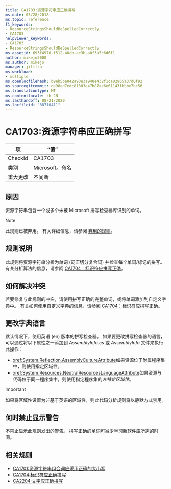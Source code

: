 ```yaml
---
title: CA1703:资源字符串应正确拼写
ms.date: 03/28/2018
ms.topic: reference
f1_keywords:
- ResourceStringsShouldBeSpelledCorrectly
- CA1703
helpviewer_keywords:
- CA1703
- ResourceStringsShouldBeSpelledCorrectly
ms.assetid: 693f4970-f512-40cb-ae3b-a0f3a5c6d6f1
author: mikejo5000
ms.author: mikejo
manager: jillfra
ms.workload:
- multiple
ms.openlocfilehash: b9eb5ba042a93e3a940e432f1ca02965a37d0f92
ms.sourcegitcommit: de98ed7edc81383e47b87ae6e61143fbbbe7bc56
ms.translationtype: MT
ms.contentlocale: zh-CN
ms.lasthandoff: 08/21/2020
ms.locfileid: "88710411"
---
```

# <a name="ca1703-resource-strings-should-be-spelled-correctly"></a>CA1703:资源字符串应正确拼写

|项|“值”|
|-|-|
|CheckId|CA1703|
|类别|Microsoft。命名|
|重大更改|不间断|

## <a name="cause"></a>原因
资源字符串包含一个或多个未被 Microsoft 拼写检查器库识别的单词。

> [!NOTE]
> 此规则已被弃用。 有关详细信息，请参阅 [弃用的规则](fxcop-rule-port-status.md#deprecated-rules)。

## <a name="rule-description"></a>规则说明

此规则将资源字符串分析为单词 (词汇切分复合词) 并检查每个单词/标记的拼写。 有关分析算法的信息，请参阅 [CA1704：标识符应拼写正确](../code-quality/ca1704.md)。

## <a name="how-to-fix-violations"></a>如何解决冲突

若要修复与此规则的冲突，请使用拼写正确的完整单词，或将单词添加到自定义字典中。 有关如何使用自定义字典的信息，请参阅 [CA1704：标识符应拼写正确](../code-quality/ca1704.md)。

## <a name="change-the-dictionary-language"></a>更改字典语言

默认情况下，使用英语 (en) 版本的拼写检查器。 如果要更改拼写检查器的语言，可以通过将以下属性之一添加到 *AssemblyInfo.cs* 或 *AssemblyInfo* 文件来执行此操作：

- <xref:System.Reflection.AssemblyCultureAttribute>如果资源位于附属程序集中，则使用指定区域性。
- <xref:System.Resources.NeutralResourcesLanguageAttribute>如果资源与代码位于同一程序集中，则使用指定程序集的*非特定区域性*。

> [!IMPORTANT]
> 如果将区域性设置为非基于英语的区域性，则此代码分析规则将以静默方式禁用。

## <a name="when-to-suppress-warnings"></a>何时禁止显示警告

不禁止显示此规则发出的警告。 拼写正确的单词可减少学习新软件库所需的时间。

## <a name="related-rules"></a>相关规则

- [CA1701:资源字符串组合词应采用正确的大小写](../code-quality/ca1701.md)
- [CA1704:标识符应正确拼写](../code-quality/ca1704.md)
- [CA2204:文字应正确拼写](../code-quality/ca2204.md)
